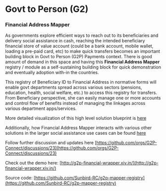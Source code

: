 # Govt to Person (G2)

### Financial Address Mapper

As governments explore efficient ways to reach out to its beneficiaries and delivery social assistance in cash, reaching the intended beneficiary financial store of value account (could be a bank account, mobile wallet, loading a pre-paid card, etc) to make quick transfers becomes an important building block in Govt to Person (G2P) Payments context. There is good amount of demand in this space and having this **Financial Address Mapper** registry / module as a self-sustaining building block for quick demonstration and eventually adoption with-in the countries.

This registry of Beneficiary ID to Financial Address in normative forms will enable govt departments spread across various sectors (pensions, education, health, social welfare, etc.) to access this registry for transfers. From Beneficiary perspective, she can easily manage one or more accounts and control flow of benefits instead of managing the linkages across various department apps/services.

More detailed visualization of this high level solution blueprint is [here](https://g2p-connect.gitbook.io/docs/g2p-connect-protocol/blueprint)

Additionally, how Financial Address Mapper interacts with various other solutions in the larger social assistance use cases can be found [here](https://g2p-connect.gitbook.io/docs/g2p-connect-protocol/interfaces/beneficiary-management/financialaddressmapper)

Follow further discussion and updates here [https://github.com/orgs/G2P-Connect/discussions/23](https://github.com/orgs/G2P-Connect/discussions/23)

Check out the demo here: [http://g2p-financial-wrapper.xiv.in/](http://g2p-financial-wrapper.xiv.in/)

Source code: [https://github.com/Sunbird-RC/g2p-mapper-registry](https://github.com/Sunbird-RC/g2p-mapper-registry)
